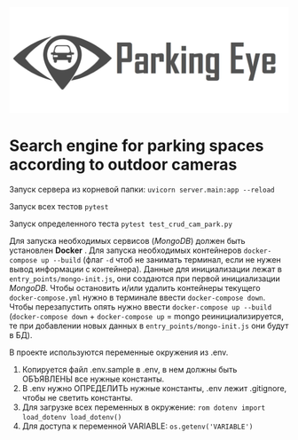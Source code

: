 ![](Logo.png)
# Search engine for parking spaces according to outdoor cameras 

Запуск сервера из корневой папки: `uvicorn server.main:app --reload`

Запуск всех тестов `pytest`

Запуск определенного теста `pytest test_crud_cam_park.py`

Для запуска необходимых сервисов (<i>MongoDB</i>) должен быть установлен <b>Docker</b> . Для запуска необходимых контейнеров `docker-compose up --build` (флаг `-d` чтоб не занимать терминал, если не нужен вывод информации с контейнера). Данные для инициализации лежат в `entry_points/mongo-init.js`, они создаются при первой инициализации <i>MongoDB</i>. Чтобы остановить и/или удалить контейнеры текущего `docker-compose.yml` нужно в терминале ввести `docker-compose down`. Чтобы перезапустить опять нужно ввести `docker-compose up --build` (`docker-compose down` + `docker-compose up` = mongo реинициализируется, те при добавлении новых данных в `entry_points/mongo-init.js` они будут в БД).

В проекте используются переменные окружения из .env. 
1. Копируется файл .env.sample в .env, в нем должны быть ОБЪЯВЛЕНЫ все нужные константы.
2. В .env нужно ОПРЕДЕЛИТЬ нужные константы, .env лежит .gitignore, чтобы не светить константы.
3. Для загрузке всех переменных в окружение: 
`rom dotenv import load_dotenv
 load_dotenv()`
 4. Для доступа к переменной VARIABLE: `os.getenv('VARIABLE')` 
